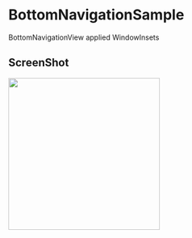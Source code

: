 # BottomNavigationSample
BottomNavigationView applied WindowInsets

## ScreenShot

<img src="https://user-images.githubusercontent.com/16067422/76698764-0f1a8c80-66ea-11ea-91ca-5daa13eb1533.png" width="300"/>
